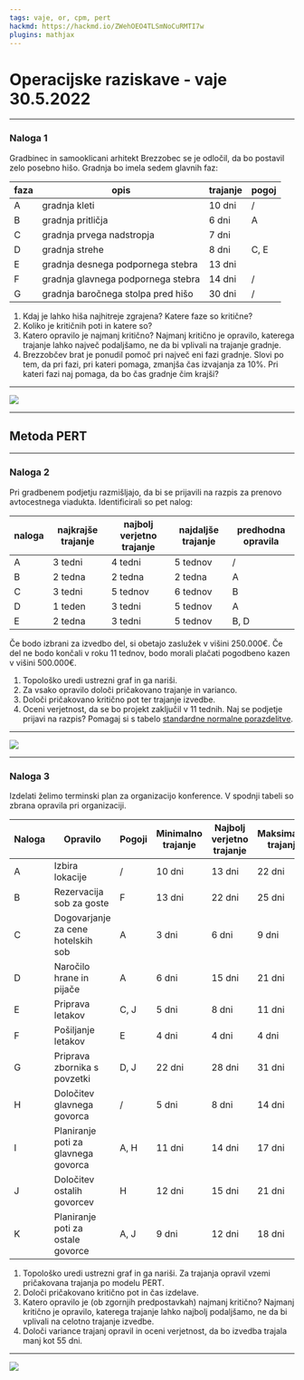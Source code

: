 ```yaml
---
tags: vaje, or, cpm, pert
hackmd: https://hackmd.io/ZWehOEO4TLSmNoCuRMTI7w
plugins: mathjax
---
```

# Operacijske raziskave - vaje 30.5.2022

---

### Naloga 1

Gradbinec in samooklicani arhitekt Brezzobec se je odločil, da bo postavil zelo posebno hišo. Gradnja bo imela sedem glavnih faz:

| faza | opis | trajanje | pogoj |
| ---- | ---- | -------- | ----- |
| A | gradnja kleti | 10 dni | / |
| B | gradnja pritličja | 6 dni | A |
| C | gradnja prvega nadstropja | 7 dni |
| D | gradnja strehe | 8 dni | C, E | 6 dni |
| E | gradnja desnega podpornega stebra | 13 dni |
| F | gradnja glavnega podpornega stebra | 14 dni | / |
| G | gradnja baročnega stolpa pred hišo | 30 dni | / |

1. Kdaj je lahko hiša najhitreje zgrajena? Katere faze so kritične?
2. Koliko je kritičnih poti in katere so?
3. Katero opravilo je najmanj kritično? Najmanj kritično je opravilo, katerega trajanje lahko največ podaljšamo, ne da bi vplivali na trajanje gradnje.
4. Brezzobčev brat je ponudil pomoč pri največ eni fazi gradnje. Slovi po tem, da pri fazi, pri kateri pomaga, zmanjša čas izvajanja za $10\%$. Pri kateri fazi naj pomaga, da bo čas gradnje čim krajši?

----

![](https://jaanos.github.io/operacijske-raziskave/zapiski/2022/2022-05-30/brezzobec.png)

---

## Metoda PERT

---

### Naloga 2

Pri gradbenem podjetju razmišljajo, da bi se prijavili na razpis za prenovo avtocestnega viadukta. Identificirali so pet nalog:

| naloga | najkrajše trajanje | najbolj verjetno trajanje | najdaljše trajanje | predhodna opravila |
| - | ------- | -------- | -------- | ---- |
| A | 3 tedni | 4 tedni | 5 tednov | / |
| B | 2 tedna | 2 tedna | 2 tedna | A |
| C | 3 tedni | 5 tednov | 6 tednov | B |
| D | 1 teden | 3 tedni | 5 tednov | A |
| E | 2 tedna | 3 tedni | 5 tednov | B, D |

Če bodo izbrani za izvedbo del, si obetajo zaslužek v višini $250.000 €$. Če del ne bodo končali v roku $11$ tednov, bodo morali plačati pogodbeno kazen v višini $500.000 €$.

1. Topološko uredi ustrezni graf in ga nariši.
2. Za vsako opravilo določi pričakovano trajanje in varianco.
3. Določi pričakovano kritično pot ter trajanje izvedbe.
4. Oceni verjetnost, da se bo projekt zaključil v $11$ tednih. Naj se podjetje prijavi na razpis? Pomagaj si s tabelo [standardne normalne porazdelitve](https://jaanos.github.io/operacijske-raziskave/zapiski/2022/2022-05-30/Standardna_normalna_porazdelitev.pdf).

----

![](https://jaanos.github.io/operacijske-raziskave/zapiski/2022/2022-05-30/viadukt.png)

---

### Naloga 3

Izdelati želimo terminski plan za organizacijo konference. V spodnji tabeli so zbrana opravila pri organizaciji.

| Naloga | Opravilo | Pogoji | Minimalno trajanje | Najbolj verjetno trajanje | Maksimalno trajanje |
| - | --------------- | - | ------ | ------ | ------ |
| A | Izbira lokacije | / | 10 dni | 13 dni | 22 dni |
| B | Rezervacija sob za goste | F | 13 dni | 22 dni | 25 dni |
| C | Dogovarjanje za cene hotelskih sob | A | 3 dni | 6 dni | 9 dni |
| D | Naročilo hrane in pijače | A | 6 dni | 15 dni | 21 dni |
| E | Priprava letakov | C, J | 5 dni | 8 dni | 11 dni |
| F | Pošiljanje letakov | E | 4 dni | 4 dni | 4 dni |
| G | Priprava zbornika s povzetki | D, J | 22 dni | 28 dni | 31 dni |
| H | Določitev glavnega govorca | / | 5 dni | 8 dni | 14 dni |
| I | Planiranje poti za glavnega govorca | A, H | 11 dni | 14 dni | 17 dni |
| J | Določitev ostalih govorcev | H | 12 dni | 15 dni | 21 dni |
| K | Planiranje poti za ostale govorce | A, J | 9 dni | 12 dni | 18 dni |

1. Topološko uredi ustrezni graf in ga nariši. Za trajanja opravil vzemi pričakovana trajanja po modelu PERT.
2. Določi pričakovano kritično pot in čas izdelave.
3. Katero opravilo je (ob zgornjih predpostavkah) najmanj kritično? Najmanj kritično je opravilo, katerega trajanje lahko najbolj podaljšamo, ne da bi vplivali na celotno trajanje izvedbe.
4. Določi variance trajanj opravil in oceni verjetnost, da bo izvedba trajala manj kot $55$ dni.

----

![](https://jaanos.github.io/operacijske-raziskave/zapiski/2022/2022-05-30/konferenca.png)
